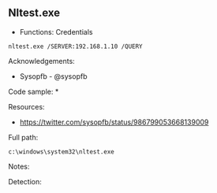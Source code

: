 ## Nltest.exe

* Functions: Credentials

```
nltest.exe /SERVER:192.168.1.10 /QUERY
```

Acknowledgements:
* Sysopfb - @sysopfb

Code sample:
*

Resources:
* https://twitter.com/sysopfb/status/986799053668139009

Full path:
```
c:\windows\system32\nltest.exe
```

Notes:


Detection:

 
